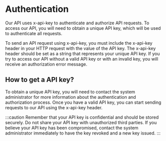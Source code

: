# Authentication


Our API uses x-api-key to authenticate and authorize API requests. To access our API, you will need to obtain a unique API key, which will be used to authenticate all requests.

To send an API request using x-api-key, you must include the x-api-key header in your HTTP request with the value of the API key. The x-api-key header should be set as a string that represents your unique API key. If you try to access our API without a valid API key or with an invalid key, you will receive an authorization error message.

## How to get a API key?

To obtain a unique API key, you will need to contact the system administrator for more information about the authentication and authorization process. Once you have a valid API key, you can start sending requests to our API using the x-api-key header.

:::caution
Remember that your API key is confidential and should be stored securely. Do not share your API key with unauthorized third parties. If you believe your API key has been compromised, contact the system administrator immediately to have the key revoked and a new key issued.
:::